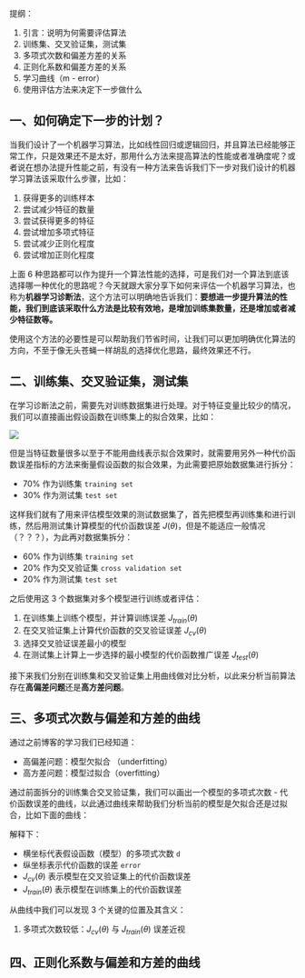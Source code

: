 提纲：

1. 引言：说明为何需要评估算法
2. 训练集、交叉验证集，测试集
3. 多项式次数和偏差方差的关系
4. 正则化系数和偏差方差的关系
5. 学习曲线（m - error）
6. 使用评估方法来决定下一步做什么

## 一、如何确定下一步的计划？

当我们设计了一个机器学习算法，比如线性回归或逻辑回归，并且算法已经能够正常工作，只是效果还不是太好，那用什么方法来提高算法的性能或者准确度呢？或者说在想办法提升性能之前，有没有一种方法来告诉我们下一步对我们设计的机器学习算法该采取什么步骤，比如：

1. 获得更多的训练样本
2. 尝试减少特征的数量
3. 尝试获得更多的特征
4. 尝试增加多项式特征
5. 尝试减少正则化程度
6. 尝试增加正则化程度

上面 6 种思路都可以作为提升一个算法性能的选择，可是我们对一个算法到底该选择哪一种优化的思路呢？今天就跟大家分享下如何来评估一个机器学习算法，也称为**机器学习诊断法**，这个方法可以明确地告诉我们：**要想进一步提升算法的性能，我们到底该采取什么方法是比较有效地，是增加训练集数量，还是增加或者减少特征数等。**

使用这个方法的必要性是可以帮助我们节省时间，让我们可以更加明确优化算法的方向，不至于像无头苍蝇一样胡乱的选择优化思路，最终效果还不行。

## 二、训练集、交叉验证集，测试集

在学习诊断法之前，需要先对训练数据集进行处理。对于特征变量比较少的情况，我们可以直接画出假设函数在训练集上的拟合效果，比如：

![](https://dlonng.oss-cn-shenzhen.aliyuncs.com/blog/evaluating_hypothesis.png)

但是当特征数量很多以至于不能用曲线表示拟合效果时，就需要用另外一种代价函数误差指标的方法来衡量假设函数的拟合效果，为此需要把原始数据集进行拆分：

- 70% 作为训练集 `training set`
- 30% 作为测试集 `test set` 

这样我们就有了用来评估模型效果的测试数据集了，首先把模型再训练集和进行训练，然后用测试集计算模型的代价函数误差 $J(\theta)$，但是不能适应一般情况（？？？），为此再对数据集拆分：

- 60% 作为训练集 `training set`
- 20% 作为交叉验证集 `cross validation set`
- 20% 作为测试集 `test set `

之后使用这 3 个数据集对多个模型进行训练或者评估：

1. 在训练集上训练个模型，并计算训练误差 $J_{train}(\theta)$
2. 在交叉验证集上计算代价函数的交叉验证误差 $J_{cv}(\theta)$
3. 选择交叉验证误差最小的模型
4. 在测试集上计算上一步选择的最小模型的代价函数推广误差 $J_{test}(\theta)$

接下来我们分别在训练集和交叉验证集上用曲线做对比分析，以此来分析当前算法存在**高偏差问题**还是**高方差问题**。

## 三、多项式次数与偏差和方差的曲线

通过之前博客的学习我们已经知道：

- 高偏差问题：模型欠拟合 （underfitting）
- 高方差问题：模型过拟合（overfitting）

通过前面拆分的训练集合交叉验证集，我们可以画出一个模型的多项式次数 - 代价函数误差的曲线，以此通过曲线来帮助我们分析当前的模型是欠拟合还是过拟合，比如下面的曲线：

解释下：

- 横坐标代表假设函数（模型）的多项式次数 `d`
- 纵坐标表示代价函数的误差 `error`
- $J_{cv}(\theta)$ 表示模型在交叉验证集上的代价函数误差
- $J_{train}(\theta)$ 表示模型在训练集上的代价函数误差

从曲线中我们可以发现 3 个关键的位置及其含义：

1. 多项式次数较低：$J_{cv}(\theta)$ 与 $J_{train}(\theta)$ 误差近视

## 四、正则化系数与偏差和方差的曲线



